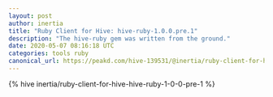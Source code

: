 ```yaml
---
layout: post
author: inertia
title: "Ruby Client for Hive: hive-ruby-1.0.0.pre.1"
description: "The hive-ruby gem was written from the ground."
date: 2020-05-07 08:16:18 UTC
categories: tools ruby
canonical_url: https://peakd.com/hive-139531/@inertia/ruby-client-for-hive-hive-ruby-1-0-0-pre-1
---
```

{% hive inertia/ruby-client-for-hive-hive-ruby-1-0-0-pre-1 %}
